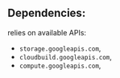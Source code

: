 ## Dependencies:

relies on available APIs:
- `storage.googleapis.com`,
- `cloudbuild.googleapis.com`,
- `compute.googleapis.com`,
